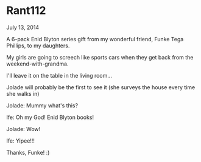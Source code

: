 # Rant112




July 13, 2014

A 6-pack Enid Blyton series gift from my wonderful friend, Funke Tega Phillips, to my daughters.

My girls are going to screech like sports cars when they get back from the weekend-with-grandma.

I'll leave it on the table in the living room...

Jolade will probably be the first to see it (she surveys the house every time she walks in)

Jolade: Mummy what's this?

Ife: Oh my God! Enid Blyton books!

Jolade: Wow!

Ife: Yipee!!!

Thanks, Funke! :)